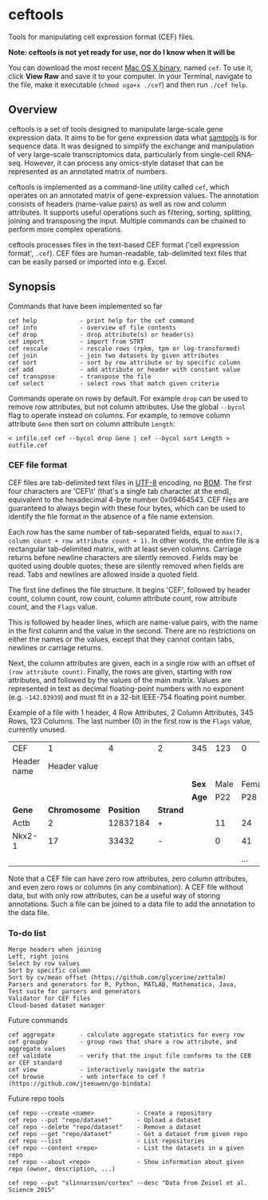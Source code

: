 # ceftools

Tools for manipulating cell expression format (CEF) files.

**Note: ceftools is not yet ready for use, nor do I know when it will be**

You can download the most recent [Mac OS X binary](cef/cef), named `cef`. To use it, click **View Raw** and save it to your computer. In your Terminal, navigate to the file, make it executable (`chmod uga+x ./cef`) and then run `./cef help`.

## Overview

ceftools is a set of tools designed to manipulate large-scale gene expression data. It aims to be for gene 
expression data what [samtools](http://samtools.github.io) is for sequence data. It was designed to simplify the exchange
and manipulation of very large-scale transcriptomics data, particularly from single-cell RNA-seq. However, it can process
any omics-style dataset that can be represented as an annotated matrix of numbers.

ceftools is implemented as a command-line utility called `cef`, which operates on an annotated matrix of gene-expression 
values. The annotation consists of headers (name-value pairs) as well as row and column attributes. It supports useful operations such as filtering, sorting, splitting, joining and transposing the input. Multiple commands can be chained to perform more complex operations.

ceftools processes files in the text-based CEF format ('cell expression format', `.cef`). CEF files are human-readable, tab-delimited 
text files that can be easily parsed or imported into e.g. Excel. 

## Synopsis

Commands that have been implemented so far 

	cef help			- print help for the cef command
	cef info            - overview of file contents
	cef drop 			- drop attribute(s) or header(s)
	cef import			- import from STRT
	cef rescale			- rescale rows (rpkm, tpm or log-transformed)
	cef join		  	- join two datasets by given attributes
	cef sort			- sort by row attribute or by specific column
	cef add 			- add attribute or header with constant value 
	cef transpose 		- transpose the file
	cef select			- select rows that match given criteria

Commands operate on rows by default. For example `drop` can be used to remove row attributes, but not column attributes. Use the global `--bycol` flag to operate instead on columns. For example, to remove column attribute `Gene` then sort on column attribute `Length`:

```
< infile.cef cef --bycol drop Gene | cef --bycol sort Length > outfile.cef 
```



### CEF file format

CEF files are tab-delimited text files in [UTF-8](http://en.wikipedia.org/wiki/UTF-8) encoding, no [BOM](http://en.wikipedia.org/wiki/Byte_order_mark). The first four characters are 'CEF\t' (that's a single tab character at the end), equivalent to the hexadecimal 4-byte number 0x09464543. CEF files are guaranteed to always begin with these four bytes, which can be used to identify the file format in the absence of a file name extension.

Each row has the same number of tab-separated fields, equal to `max(7, column count + row attribute count + 1)`. In other words, the entire file is a rectangular tab-delimited matrix, with at least seven columns. Carriage returns before newline characters are silently removed. Fields may be quoted using double quotes; these are silently removed when fields are read. Tabs and newlines are allowed inside a quoted field.

The first line defines the file structure. It begins 'CEF', followed by header count, column count, row count, column attribute count, row attribute count, and the `Flags` value. 

This is followed by header lines, which are name-value pairs, with the name in the first column and the value in the second. There are no restrictions on either the names or the values, except that they cannot contain tabs, newlines or carriage returns.

Next, the column attributes are given, each in a single row with an offset of `(row attribute count)`. Finally, the rows are given, starting with row attributes, and followed by the values of the main matrix. Values are represented in text as decimal floating-point numbers with no exponent (e.g. `-142.03939`) and must fit in a 32-bit IEEE-754 floating point number.

Example of a file with 1 header, 4 Row Attributes, 2 Column Attributes, 345 Rows, 123 Columns. The last number (0) in the first row is the `Flags` value, currently unused.

|   |   |   |   |    |    |    |
|---|---|---|---|----|----|----|
|CEF| 1 | 4 | 2 |345 |123 |  0 |
|Header name|Header value| | | | | |
|	|	|	|   |**Sex** |Male|Female|
|	|	|	|   |**Age** |P22|P28|
|**Gene**|**Chromosome**|**Position**|**Strand**|    |    |    |
|Actb|2|12837184|+|    |11 |24 |
|Nkx2-1|17|33432|-|    |0 |41 |
|   |   |   |   |    |    | ...|

Note that a CEF file can have zero row attributes, zero column attributes, and even zero rows or columns (in any combination). A CEF file without data, but with only row attributes, can be a useful way of storing annotations. Such a file can be joined to a data file to add the annotation to the data file.


### To-do list

	Merge headers when joining
	Left, right joins
	Select by row values
	Sort by specific column
	Sort by cv/mean offset (https://github.com/glycerine/zettalm)
	Parsers and generators for R, Python, MATLAB, Mathematica, Java, 
	Test suite for parsers and generators
	Validator for CEF files
	Cloud-based dataset manager

Future commands

	cef aggregate		- calculate aggregate statistics for every row
	cef groupby			- group rows that share a row attribute, and aggregate values
	cef validate		- verify that the input file conforms to the CEB or CEF standard
	cef view			- interactively navigate the matrix
	cef browse			- web interface to cef ? (https://github.com/jteeuwen/go-bindata)

Future repo tools

	cef repo --create <name>			- Create a repository
	cef repo --put "repo/dataset"		- Upload a dataset
	cef repo --delete "repo/dataset"	- Remove a dataset
	cef repo --get "repo/dataset"		- Get a dataset from given repo
	cef repo --list						- List repositories
	cef repo --content <repo>			- List the datasets in a given repo
	cef repo --about <repo>				- Show information about given repo (owner, description, ...)

	cef repo --put "slinnarsson/cortex" --desc "Data from Zeisel et al. Science 2015"



